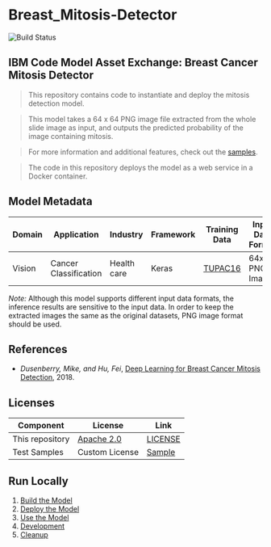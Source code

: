 # Breast_Mitosis-Detector
![Build Status](https://travis-ci.org/IBM/MAX-Breast-Cancer-Mitosis-Detector.svg?branch=master)
## IBM Code Model Asset Exchange: Breast Cancer Mitosis Detector


> This repository contains code to instantiate and deploy the mitosis detection model.
 
> This model takes a 64 x 64 PNG image file extracted from the whole slide image as input, and outputs the predicted probability of the image containing mitosis. 

> For more information and additional features, check out the [samples](https://github.com/Moudipa01/Breast_Cancer-Detector/tree/main/samples).

> The code in this repository deploys the model as a web service in a Docker container. 

## Model Metadata
| Domain | Application | Industry  | Framework | Training Data | Input Data Format |
| ------------- | --------  | -------- | --------- | --------- | -------------- | 
| Vision | Cancer Classification | Health care | Keras | [TUPAC16](https://github.com/Moudipa01/Breast_Cancer-Detector/tree/main/docs) | 64x64 PNG Image|

_Note:_ Although this model supports different input data formats, the inference results are sensitive to the input data. In order to keep the extracted images the same as the original datasets, PNG image format should be used.


## References
* _Dusenberry, Mike, and Hu, Fei_, [Deep Learning for Breast Cancer Mitosis Detection](https://github.com/CODAIT/deep-histopath/raw/master/docs/tupac16-paper/paper.pdf), 2018.

## Licenses

| Component | License | Link  |
| ------------- | --------  | -------- |
| This repository | [Apache 2.0](https://www.apache.org/licenses/LICENSE-2.0) | [LICENSE](LICENSE) |
| Test Samples | Custom License | [Sample](https://github.com/Moudipa01/Breast_Cancer-Detector/tree/main/samples) |


## Run Locally

1. [Build the Model](#1-build-the-model)
2. [Deploy the Model](#2-deploy-the-model)
3. [Use the Model](#3-use-the-model)
4. [Development](#4-development)
5. [Cleanup](#5-cleanup)

